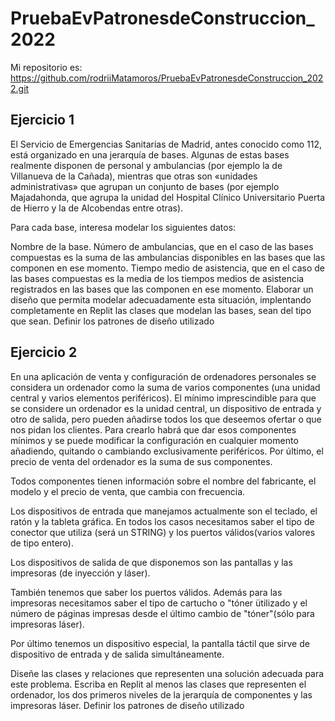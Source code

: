 # PruebaEvPatronesdeConstruccion_2022

Mi repositorio es: https://github.com/rodriiMatamoros/PruebaEvPatronesdeConstruccion_2022.git

## Ejercicio 1

El Servicio de Emergencias Sanitarias de Madrid, antes conocido como 112, está organizado en una jerarquía de bases. Algunas de estas bases realmente disponen de personal y ambulancias (por ejemplo la de Villanueva de la Cañada), mientras que otras son «unidades administrativas» que agrupan un conjunto de bases (por ejemplo Majadahonda, que agrupa la unidad del Hospital Clínico Universitario Puerta de Hierro y la de Alcobendas entre otras).

Para cada base, interesa modelar los siguientes datos:

Nombre de la base.
Número de ambulancias, que en el caso de las bases compuestas es la suma de las ambulancias disponibles en las bases que las componen en ese momento.
Tiempo medio de asistencia, que en el caso de las bases compuestas es la media de los tiempos medios de asistencia registrados en las bases que las componen en ese momento.
Elaborar un diseño que permita modelar adecuadamente esta situación, implentando completamente en Replit las clases que modelan las bases, sean del tipo que sean. Definir los patrones de diseño utilizado



## Ejercicio 2

En una aplicación de venta y configuración de ordenadores personales se considera un ordenador como la suma de varios componentes (una unidad central y varios elementos periféricos). El mínimo imprescindible para que se considere un ordenador es la unidad central, un dispositivo de entrada y otro de salida, pero pueden añadirse todos los que deseemos ofertar o que nos pidan los clientes. Para crearlo habrá que dar esos componentes mínimos y se puede modificar la configuración en cualquier momento añadiendo, quitando o cambiando exclusivamente periféricos. Por último, el precio de venta del ordenador es la suma de sus componentes.

Todos componentes tienen información sobre el nombre del fabricante, el modelo y el precio de venta, que cambia con frecuencia.

Los dispositivos de entrada que manejamos actualmente son el teclado, el ratón y la tableta gráfica. En todos los casos necesitamos saber el tipo de conector que utiliza (será un STRING) y los puertos válidos(varios valores de tipo entero).

Los dispositivos de salida de que disponemos son las pantallas y las impresoras (de inyección y láser).

También tenemos que saber los puertos válidos. Además para las impresoras necesitamos saber el tipo de cartucho o "tóner ütilizado y el número de páginas impresas desde el último cambio de "tóner"(sólo para impresoras láser).

Por último tenemos un dispositivo especial, la pantalla táctil que sirve de dispositivo de entrada y de salida simultáneamente.

Diseñe las clases y relaciones que representen una solución adecuada para este problema. Escriba en Replit al menos las clases que representen el ordenador, los dos primeros niveles de la jerarquía de componentes y las impresoras láser. Definir los patrones de diseño utilizado
